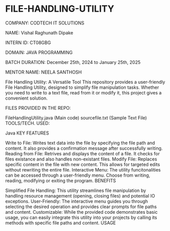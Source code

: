 # FILE-HANDLING-UTILITY
COMPANY: CODTECH IT SOLUTIONS

NAME: Vishal Raghunath Dipake

INTERN ID: CT08GBG

DOMAIN: JAVA PROGRAMMING

BATCH DURATION: December 25th, 2024 to January 25th, 2025

MENTOR NAME: NEELA SANTHOSH

File Handling Utility: A Versatile Tool
This repository provides a user-friendly File Handling Utility, designed to simplify file manipulation tasks. Whether you need to write to a text file, read from it or modify it, this project gives a convenient solution.

FILES PROVIDED IN THE REPO:

FileHandlingUtility.java (Main code)
sourcefile.txt (Sample Text File)
TOOLS/TECH. USED:

Java
KEY FEATURES

Write to File: Writes text data into the file by specifying the file path and content. It also provides a confirmation message after successfully writing.
Reading from File: Retrives and displays the content of a file. It checks for files existance and also handles non-existant files.
Modify File: Replaces specific content in the file with new content. This allows for targeted edits without rewriting the entire file.
Interactive Menu: The utility funcitonalities can be accessed through a user-friendly menu. Choose from writing, reading, modifying or exiting the program.
BENEFITS

Simplified File Handling: This utility streamlines file manipulation by handling resource management (opening, closing files) and potential IO exceptions.
User-Friendly: The interactive menu guides you through selecting the desired operation and provides clear prompts for file paths and content.
Customizable: While the provided code demonstrates basic usage, you can easily integrate this utility into your projects by calling its methods with specific file paths and content.
USAGE

